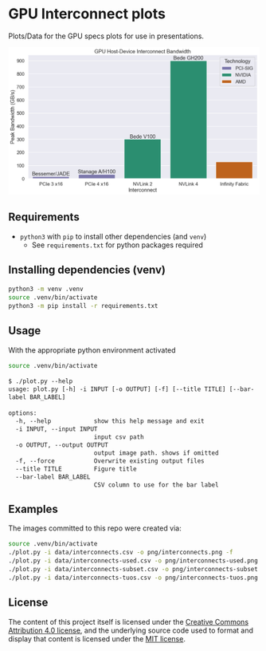 # GPU Interconnect plots

Plots/Data for the GPU specs plots for use in presentations.

![GPU Interconnect bandwidth for GPUs available at TUoS as of April 2024](png/interconnects-tuos.png)

## Requirements

+ `python3` with `pip` to install other dependencies (and `venv`)
  + See `requirements.txt` for python packages required

## Installing dependencies (venv)

```bash
python3 -m venv .venv
source .venv/bin/activate
python3 -m pip install -r requirements.txt
```

## Usage

With the appropriate python environment activated

```bash
source .venv/bin/activate
```

```console
$ ./plot.py --help
usage: plot.py [-h] -i INPUT [-o OUTPUT] [-f] [--title TITLE] [--bar-label BAR_LABEL]

options:
  -h, --help            show this help message and exit
  -i INPUT, --input INPUT
                        input csv path
  -o OUTPUT, --output OUTPUT
                        output image path. shows if omitted
  -f, --force           Overwrite existing output files
  --title TITLE         Figure title
  --bar-label BAR_LABEL
                        CSV column to use for the bar label
```

## Examples

The images committed to this repo were created via: 

```bash
source .venv/bin/activate
./plot.py -i data/interconnects.csv -o png/interconnects.png -f
./plot.py -i data/interconnects-used.csv -o png/interconnects-used.png -f
./plot.py -i data/interconnects-subset.csv -o png/interconnects-subset.png -f
./plot.py -i data/interconnects-tuos.csv -o png/interconnects-tuos.png -f --bar-label example
```

## License

The content of this project itself is licensed under the [Creative Commons Attribution 4.0 license](https://creativecommons.org/licenses/by/4.0/), and the underlying source code used to format and display that content is licensed under the [MIT license](LICENSE.md).
